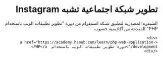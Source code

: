 <div dir="rtl">
    <h1>تطوير شبكة اجتماعية تشبه Instagram</h1>
    <p>الشيفرة المصدرية لتطبيق شبكة انستغرام  من دورة "تطوير تطبيقات الويب باستخدام PHP" المقدمة من أكاديمية حسوب</p>

    <div>
    <a href="https://academy.hsoub.com/learn/php-web-application-development/">دورة تطوير تطبيقات الويب باستخدام  PHP</a>
    </div>
</div>
